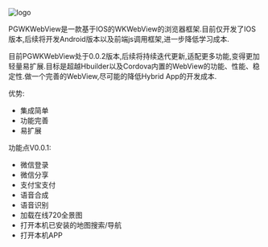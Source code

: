 ![logo](https://static.oschina.net/uploads/img/201803/16163247_8FPf.png "logo")

PGWKWebView是一款基于IOS的WKWebView的浏览器框架.目前仅开发了IOS版本,后续将开发Android版本以及前端js调用框架,进一步降低学习成本.

目前PGWKWebView处于0.0.2版本,后续将持续迭代更新,适配更多功能,变得更加轻量易扩展.目标是超越Hbuilder以及Cordova内置的WebView的功能、性能、稳定性.做一个完善的WebView,尽可能的降低Hybrid App的开发成本.

优势:
- 集成简单
- 功能完善
- 易扩展

功能点V0.0.1:
- 微信登录
- 微信分享
- 支付宝支付
- 语音合成
- 语音识别
- 加载在线720全景图
- 打开本机已安装的地图搜索/导航
- 打开本机APP
